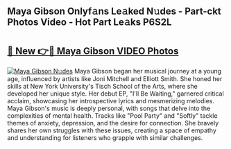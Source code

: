 ## Maya Gibson Onlyf𝚊ns Le𝚊ked N𝚞des - Part-ckt Photos Video - Hot Part Le𝚊ks P6S2L

# <h2><a href="http://ac4540.deff.icu/?id=Maya+Gibson">🔗 New 👉🔴 Maya Gibson VIDEO Photos</a></h2>

[![Maya Gibson N𝚞des](https://i.imgur.com/rIISA9y.gif)](http://ac4540.deff.icu/?id=Maya+Gibson)
Maya Gibson began her musical journey at a young age, influenced by artists like Joni Mitchell and Elliott Smith. She honed her skills at New York University's Tisch School of the Arts, where she developed her unique style. Her debut EP, "I'll Be Waiting," garnered critical acclaim, showcasing her introspective lyrics and mesmerizing melodies. Maya Gibson's music is deeply personal, with songs that delve into the complexities of mental health. Tracks like "Pool Party" and "Softly" tackle themes of anxiety, depression, and the desire for connection. She bravely shares her own struggles with these issues, creating a space of empathy and understanding for listeners who grapple with similar challenges.
